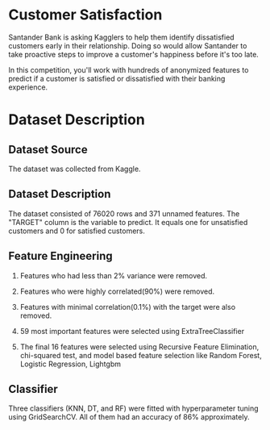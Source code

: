 
# Customer Satisfaction

Santander Bank is asking Kagglers to help them identify dissatisfied customers early in their relationship. Doing so would allow Santander to take proactive steps to improve a customer's happiness before it's too late.

In this competition, you'll work with hundreds of anonymized features to predict if a customer is satisfied or dissatisfied with their banking experience.
# Dataset Description

## Dataset Source

The dataset was collected from Kaggle.

## Dataset Description

The dataset consisted of 76020 rows and 371 unnamed features.  The "TARGET" column is the variable to predict. It equals one for unsatisfied customers and 0 for satisfied customers.

## Feature Engineering

1. Features who had less than 2% variance were removed.

2. Features who were highly correlated(90%) were removed.

3. Features with minimal correlation(0.1%) with the target were also removed.

4. 59 most important features were selected using ExtraTreeClassifier

5. The final 16 features were selected using Recursive Feature Elimination, chi-squared test, and model based feature selection like Random Forest, Logistic Regression, Lightgbm


## Classifier

Three classifiers (KNN, DT, and RF) were fitted with hyperparameter tuning using GridSearchCV. All of them had an accuracy of 86% approximately.
